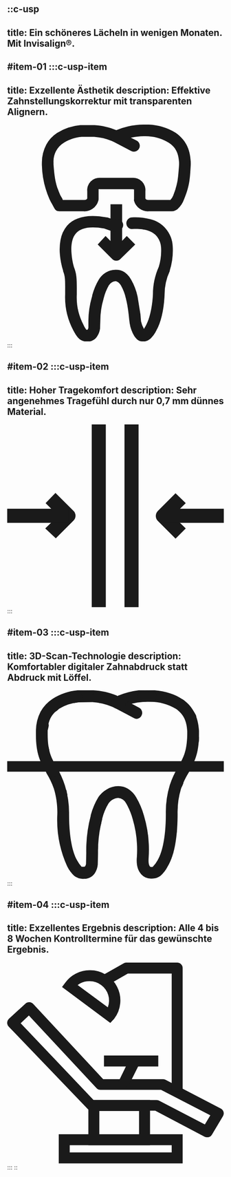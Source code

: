 ::c-usp
---
title: Ein schöneres Lächeln in wenigen Monaten. Mit Invisalign®.
---

#item-01
:::c-usp-item
---
title: Exzellente Ästhetik
description: Effektive Zahnstellungskorrektur mit transparenten Alignern.
---
<svg aria-hidden="true" role="img" xmlns="http://www.w3.org/2000/svg" viewBox="0 0 75 75" fill="currentColor">
  <path
    d="M47.347 0h.1A19.53 19.53 0 0 1 58.32 2.82c3.423 2.416 5.033 5.537 5.235 10.067v.302c.013.268.013.537 0 .805-.302 5.336-.403 7.047-2.316 11.88a8.053 8.053 0 0 1-2.214 3.322A3.322 3.322 0 0 1 57.01 30h-8.054a5.034 5.034 0 0 1-5.033-3.624c-.03-.2-.03-.404 0-.604v-2.92a.903.903 0 0 1 0-.2.707.707 0 0 0 0-.202 1.207 1.207 0 0 0-.504-.1H32.145a1.206 1.206 0 0 0-.503 0 .705.705 0 0 0 0 .301.903.903 0 0 1 0 .201v3.02a2.01 2.01 0 0 1-.1.504A5.033 5.033 0 0 1 26.507 30H18.05a2.013 2.013 0 0 1-1.812-1.208l-.705-1.309a17.134 17.134 0 0 1-.905-1.711 31.006 31.006 0 0 1-2.618-11.678 7.36 7.36 0 0 1 0-.805v-.302a13.19 13.19 0 0 1 1.51-6.04 11.578 11.578 0 0 1 3.725-4.027A18.02 18.02 0 0 1 25.3.2h4.933c2.56.154 5.078.733 7.45 1.712h.2A24.463 24.463 0 0 1 47.246 0h.1Zm0 4.027c-1.523.017-3.041.186-4.53.503l2.013 1.007a2.03 2.03 0 1 1-2.014 3.523l-5.839-3.02-.805-.402a19.329 19.329 0 0 0-6.04-1.41h-4.329c-2.177.18-4.28.87-6.141 2.014a7.55 7.55 0 0 0-3.624 6.845v.705c.403 5.638 1.007 7.45 2.315 10.57.215.415.45.818.705 1.209l.201.503h7.45c.206.003.41-.031.604-.1a.805.805 0 0 0 .403-.403v-2.517a4.228 4.228 0 0 1 4.53-4.631H43.32a4.229 4.229 0 0 1 4.53 4.63v2.518c.08.178.224.321.403.402.193.07.398.104.604.1h7.65a4.73 4.73 0 0 0 1.007-1.61c1.611-4.228 1.611-5.436 2.014-10.57v-.806c-.201-3.221-1.208-5.335-3.624-6.845a15.806 15.806 0 0 0-8.457-2.215h-.1Zm-9.564 43.087a2.014 2.014 0 0 1-1.41-.604l-5.033-5.033 2.718-2.92 3.725 3.725 3.624-3.725 2.92 2.92-5.135 5.033c-.371.38-.878.597-1.41.604Z"
  />
  <path
    d="M39.796 45.1H35.77V27.585h4.027V45.1Z"
  />
  <path
    d="M46.642 75c-.906 0-1.812-.604-2.618-1.812a11.88 11.88 0 0 1-1.61-4.43 45.348 45.348 0 0 1-.302-2.617c-.202-1.812-.504-4.027-1.007-5.94a16.41 16.41 0 0 0-1.711-4.53c-.605-1.007-1.209-1.41-1.913-1.51a3.12 3.12 0 0 0-2.316 1.51 17.82 17.82 0 0 0-1.812 4.631 26.175 26.175 0 0 0-1.107 7.55l-.1 2.718c-.1.899-.41 1.761-.907 2.517a3.925 3.925 0 0 1-3.322 2.014c-2.618 0-3.624-1.31-5.034-3.927a24.464 24.464 0 0 1-2.818-12.483v-.503c0-4.128.1-5.537-.705-7.45v-.201A26.169 26.169 0 0 1 18.253 45a18.222 18.222 0 0 1 .2-5.034 10.57 10.57 0 0 1 2.316-5.033c2.719-3.02 7.35-4.027 13.692-2.819a1.99 1.99 0 0 1 .201 0l2.416.806h.201a2.013 2.013 0 1 1 1.007 3.825l-.805.201a2.013 2.013 0 0 1-1.108 0l-2.818-1.006c-4.732-.806-8.054-.302-9.765 1.711-1.611 1.812-1.712 4.832-1.51 7.047.112 1.534.382 3.052.805 4.53 1.107 2.718 1.006 4.732 1.006 9.06v.504a20.436 20.436 0 0 0 2.316 10.47c.264.61.602 1.184 1.007 1.711.134.012.268.012.402 0a1.71 1.71 0 0 0 .302-.704v-2.517a29.9 29.9 0 0 1 1.31-8.457v-.201a21.34 21.34 0 0 1 2.314-5.537 7.653 7.653 0 0 1 2.316-2.315 6.443 6.443 0 0 1 3.523-1.007 5.536 5.536 0 0 1 3.02.805 7.45 7.45 0 0 1 2.316 2.618 20.54 20.54 0 0 1 2.215 5.738l1.007 6.242.2 2.416a8.457 8.457 0 0 0 1.008 2.617c.3-.451.568-.922.805-1.41 1.208-2.214 2.114-6.341 2.315-10.57 0-3.26.687-6.485 2.014-9.463.669-2.182.941-4.466.805-6.745a6.845 6.845 0 0 0-1.309-3.624c-1.912-2.517-5.738-2.92-8.657-2.718a2.014 2.014 0 1 1-.101-4.027c2.1-.12 4.204.085 6.242.604a10.067 10.067 0 0 1 7.852 9.362 23.156 23.156 0 0 1-1.007 8.356 1.99 1.99 0 0 1 0 .202 19.43 19.43 0 0 0-1.812 8.255c-.201 4.932-1.208 9.463-2.819 12.281a9.768 9.768 0 0 1-2.114 2.92 4.33 4.33 0 0 1-2.92 1.007V75Z"
  />
</svg>
:::

#item-02
:::c-usp-item
---
title: Hoher Tragekomfort
description: Sehr angenehmes Tragefühl durch nur 0,7 mm dünnes Material.
---
<svg aria-hidden="true" role="img" xmlns="http://www.w3.org/2000/svg" viewBox="0 0 89 75" fill="currentColor">
  <path
    d="M61.07 37.5a2.88 2.88 0 0 1 .868-2.02l7.236-7.21 4.197 4.038-5.355 5.192 5.355 5.192-4.197 4.183-7.236-7.212a2.885 2.885 0 0 1-.868-2.163Z"
  />
  <path
    d="M63.964 40.385v-5.77H89v5.77H63.964ZM28.074 37.5a2.88 2.88 0 0 1-.868 2.02l-7.235 7.21-4.342-4.038 5.355-5.192-5.21-5.192 4.052-4.183 7.236 7.212a2.886 2.886 0 0 1 1.013 2.163Z"
  />
  <path
    d="M25.18 34.615v5.77H0v-5.77h25.18ZM40.52 75h-5.788V0h5.788v75Zm13.459 0H48.19V0h5.789v75Z"
  />
</svg>
:::

#item-03
:::c-usp-item
---
title: 3D-Scan-Technologie
description: Komfortabler digitaler Zahnabdruck statt Abdruck mit Löffel.
---
<svg aria-hidden="true" role="img" xmlns="http://www.w3.org/2000/svg" viewBox="0 0 86 75" fill="currentColor">
  <path
    d="M55.952-.104h.103c5.285 0 10.155 1.354 13.47 3.646h.104c4.144 2.916 6.217 6.979 6.528 12.5v1.354c0 7.812-1.865 11.041-3.834 14.791l-.311.521a31.43 31.43 0 0 0-3.005 6.354 31.929 31.929 0 0 0-1.347 10c0 6.459-.621 15.313-3.937 20.834a12.49 12.49 0 0 1-2.901 3.75 5.78 5.78 0 0 1-3.834 1.041 5.158 5.158 0 0 1-3.73-1.666c-1.45-1.563-2.073-3.854-1.762-6.98a42.714 42.714 0 0 0-1.657-14.895 26.222 26.222 0 0 0-2.59-6.25 3.849 3.849 0 0 0-1.267-1.508 3.821 3.821 0 0 0-1.842-.68c-.78.036-1.54.252-2.223.632-.683.38-1.27.912-1.715 1.556a22.983 22.983 0 0 0-2.486 6.041v.209a49.31 49.31 0 0 0-1.658 13.437l-.104 4.584a7.108 7.108 0 0 1-1.14 3.333 5.087 5.087 0 0 1-1.881 1.71c-.761.401-1.611.601-2.47.582a5.78 5.78 0 0 1-3.834-1.146 13.12 13.12 0 0 1-2.798-3.75 44.79 44.79 0 0 1-3.937-20.834c.084-3.384-.37-6.76-1.347-10a31.327 31.327 0 0 0-3.005-6.25v-.104l-.31-.625c-2.073-3.645-3.834-6.875-3.834-14.583v-1.458a16.738 16.738 0 0 1 1.865-7.604 14.552 14.552 0 0 1 4.662-5A22.508 22.508 0 0 1 27.975 0c.07-.003.14-.003.208 0h6.01c3.201.173 6.352.877 9.325 2.083l.207.209.207-.104a30.53 30.53 0 0 1 12.02-2.396v.104Zm0 4.687a26.093 26.093 0 0 0-10.154 1.98l-1.037.52a2.269 2.269 0 0 1-1.968 0l-1.036-.52a24.552 24.552 0 0 0-7.875-1.876l-5.492.105a17.86 17.86 0 0 0-7.874 2.604c-3.005 2.083-4.352 4.792-4.456 8.854v1.146c0 6.562 1.347 9.062 3.212 12.5l.311.52a35.509 35.509 0 0 1 3.316 7.292 36.535 36.535 0 0 1 1.658 11.459c0 4.687.414 13.541 3.212 18.333A11.769 11.769 0 0 0 29.53 70h1.036l.311-.104c.218-.31.36-.666.415-1.042l.103-4.375c-.1-4.954.493-9.899 1.762-14.687v-.209a27.157 27.157 0 0 1 3.108-7.291 10.07 10.07 0 0 1 3.316-3.021 8.875 8.875 0 0 1 4.455-1.25 7.533 7.533 0 0 1 3.938 1.041 9.666 9.666 0 0 1 3.212 3.334 30.504 30.504 0 0 1 3.108 7.291 47.005 47.005 0 0 1 1.865 16.771c-.207 2.396.31 3.542.933 3.646.621 0 .725 0 .828-.208a11.247 11.247 0 0 0 1.762-2.396c1.243-2.083 3.316-7.292 3.316-18.438a36.534 36.534 0 0 1 1.554-11.458 35.605 35.605 0 0 1 3.316-7.187l.31-.521c1.865-3.438 3.212-5.834 3.316-12.5V16.25c-.207-4.167-1.554-6.77-4.455-8.854a20.121 20.121 0 0 0-10.984-2.813h-.103Z"
  />
  <path
    d="M51.393 11.354a2.269 2.269 0 0 1-1.036-.312l-7.668-4.063a2.393 2.393 0 0 1-1.137-1.355 2.408 2.408 0 0 1 .101-1.77c.287-.54.77-.95 1.348-1.143a2.372 2.372 0 0 1 1.76.102l7.771 4.166c.407.271.72.661.9 1.118a2.409 2.409 0 0 1-.632 2.667c-.364.326-.82.532-1.304.59h-.103Z"
  />
  <path
    d="M56.159.313h1.14c.55 0 1.077.219 1.465.61a2.09 2.09 0 0 1 0 2.946c-.389.39-.916.61-1.465.61h-1.14a1.856 1.856 0 0 0-1.243 0l-1.036.104a2.065 2.065 0 0 1-1.496-.536 2.086 2.086 0 0 1-.68-1.443 2.096 2.096 0 0 1 .533-1.503 2.076 2.076 0 0 1 1.435-.684h1.036c.472.151.98.151 1.451 0V.313ZM35.851.625a2.06 2.06 0 0 1 .31 0l1.037.208c.55.083 1.044.382 1.374.832a2.115 2.115 0 0 1-.44 2.946A2.087 2.087 0 0 1 36.576 5l-1.036-.208c-.55-.042-1.06-.301-1.42-.721a2.097 2.097 0 0 1 .22-2.946 2.071 2.071 0 0 1 1.51-.5Zm-8.29 0a2.075 2.075 0 0 1 1.526.463 2.101 2.101 0 0 1 .293 2.946 2.08 2.08 0 0 1-1.404.758L26.94 5a2.095 2.095 0 0 1-1.572-.352 2.124 2.124 0 0 1-.513-2.946c.321-.46.81-.772 1.36-.869L27.25.625a2.06 2.06 0 0 1 .414 0h-.104Zm37.716 1.25c.288.01.57.082.829.208.31 0 .725.209 1.036.417.495.249.87.685 1.046 1.212a2.106 2.106 0 0 1-.113 1.6 2.088 2.088 0 0 1-1.206 1.052 2.075 2.075 0 0 1-1.592-.114c-.273-.112-.55-.216-.829-.313a2.074 2.074 0 0 1-1.136-.91 2.092 2.092 0 0 1 .48-2.695c.391-.315.881-.477 1.382-.457h.103Zm-19.583.417c.472-.007.931.148 1.303.44a2.093 2.093 0 0 1 .598 2.538 2.078 2.078 0 0 1-.968.98l-.519.208-.414.209a2.078 2.078 0 0 1-1.598.024 2.093 2.093 0 0 1-1.148-1.118 2.11 2.11 0 0 1-.025-1.607 2.094 2.094 0 0 1 1.113-1.154l.415-.104.621-.312c.234-.078.48-.113.726-.104h-.104ZM18.961 3.958c.435 0 .86.138 1.212.394.353.255.617.616.754 1.03a2.095 2.095 0 0 1-.722 2.326l-.622.521a2.09 2.09 0 0 1-1.509.537 2.082 2.082 0 0 1-1.444-.693 2.104 2.104 0 0 1-.333-2.312c.119-.249.284-.472.488-.657l1.037-.729c.33-.25.727-.395 1.14-.417Zm53.57 3.75a2.064 2.064 0 0 1 1.76 1.042l.622 1.042c.234.51.256 1.094.062 1.622-.195.527-.59.955-1.098 1.19a2.1 2.1 0 0 1-1.613.062 2.114 2.114 0 0 1-1.184-1.104 8.342 8.342 0 0 0-.415-.729 2.092 2.092 0 0 1 .804-2.873 2.063 2.063 0 0 1 1.061-.252Zm-58.129 4.063a2.063 2.063 0 0 1 1.588.716 2.087 2.087 0 0 1 .485 1.68l-.208.937a2.108 2.108 0 0 1-.79 1.397 2.084 2.084 0 0 1-2.314.168 2.09 2.09 0 0 1-.982-1.269 2.111 2.111 0 0 1-.058-.817l.207-1.041c.075-.497.326-.95.707-1.275.38-.326.866-.502 1.365-.496Zm59.682 4.896c.55 0 1.077.22 1.466.61.388.39.607.92.607 1.473v1.146a2.09 2.09 0 0 1-.68 1.442 2.069 2.069 0 0 1-2.931-.147 2.092 2.092 0 0 1-.534-1.503v-1.042a2.088 2.088 0 0 1 .642-1.406 2.066 2.066 0 0 1 1.43-.573Zm-59.682 4.27c.5-.005.985.17 1.366.496.38.326.632.779.707 1.275l.207.938a2.145 2.145 0 0 1-.277 1.61c-.302.479-.78.818-1.33.942a2.115 2.115 0 0 1-1.601-.279 2.135 2.135 0 0 1-.937-1.336l-.103-1.145a2.096 2.096 0 0 1 .438-1.751 2.074 2.074 0 0 1 1.634-.75h-.104Zm57.714 5.105a2.064 2.064 0 0 1 1.709.956 2.091 2.091 0 0 1 .156 1.96c0 .313-.311.625-.415 1.042a2.088 2.088 0 0 1-1.205 1.051 2.075 2.075 0 0 1-1.592-.113 2.093 2.093 0 0 1-1.046-1.213 2.106 2.106 0 0 1 .113-1.6l.415-.938a2.064 2.064 0 0 1 1.865-1.146Zm-54.19 3.75a2.065 2.065 0 0 1 1.76 1.041l.519 1.042a2.094 2.094 0 0 1-.981 2.394 2.063 2.063 0 0 1-2.542-.415l-.518-.937a2.093 2.093 0 0 1 .737-2.834c.31-.185.663-.285 1.024-.291Zm49.942 4.583a2.064 2.064 0 0 1 1.722.884 2.091 2.091 0 0 1 .246 1.928l-.414.938c-.243.436-.633.77-1.1.94a2.062 2.062 0 0 1-2.53-.962 2.093 2.093 0 0 1-.204-1.436c0-.313.207-.73.414-1.042a2.065 2.065 0 0 1 1.865-1.25Zm-46.316 4.063c.47-.016.932.131 1.309.415.376.284.646.689.763 1.147 0 .417 0 .73.207 1.042a2.145 2.145 0 0 1-.277 1.61 2.114 2.114 0 0 1-2.93.663 2.135 2.135 0 0 1-.937-1.336c0-.312 0-.625-.207-1.041a2.096 2.096 0 0 1 .438-1.751 2.074 2.074 0 0 1 1.634-.75Zm24.038.104a2.06 2.06 0 0 1 .518 0c.47.161.92.37 1.347.625a2.069 2.069 0 0 1 1.216 1.163 2.094 2.094 0 0 1-.56 2.374 2.07 2.07 0 0 1-1.605.492 2.065 2.065 0 0 1-.812-.28 3.1 3.1 0 0 0-.622-.312 2.074 2.074 0 0 1-1.113-.866 2.092 2.092 0 0 1 .337-2.64 2.067 2.067 0 0 1 1.294-.556Zm-7.15 3.125a2.063 2.063 0 0 1 1.849 1.081 2.092 2.092 0 0 1-.087 2.148l-.518.833a2.079 2.079 0 0 1-2.85.781 2.11 2.11 0 0 1-.777-2.865l.622-1.04a2.077 2.077 0 0 1 1.762-.938Zm27.252 1.666h.103a2.067 2.067 0 0 1 1.408.755 2.085 2.085 0 0 1 .457 1.537v.938a2.09 2.09 0 0 1-.68 1.442 2.068 2.068 0 0 1-2.93-.147 2.093 2.093 0 0 1-.534-1.504v-1.041c0-.553.218-1.083.607-1.474.388-.39.915-.61 1.465-.61l.104.104Zm-14.506 2.188c.444-.028.885.088 1.258.332.374.244.659.602.814 1.022l.31 1.042a2.101 2.101 0 0 1-.592 2.246 2.078 2.078 0 0 1-2.292.309 2.082 2.082 0 0 1-1.053-1.201c-.1-.314-.203-.627-.31-.938a2.094 2.094 0 0 1 .246-1.928 2.076 2.076 0 0 1 1.722-.884h-.104ZM22.38 47.604c.55 0 1.076.22 1.465.61.389.391.607.921.607 1.474v1.041c0 .553-.218 1.083-.607 1.473a2.067 2.067 0 0 1-2.93 0 2.09 2.09 0 0 1-.608-1.473v-1.041c0-.553.219-1.083.607-1.474.389-.39.916-.61 1.466-.61Zm12.848 2.813a2.062 2.062 0 0 1 1.634.749 2.088 2.088 0 0 1 .438 1.75l-.31 1.042a2.09 2.09 0 0 1-.838 1.463 2.067 2.067 0 0 1-3.281-1.437 2.095 2.095 0 0 1 .077-.859l.208-1.042c.097-.477.357-.906.736-1.21a2.064 2.064 0 0 1 1.336-.456Zm30.048 2.291h.207a2.07 2.07 0 0 1 1.37.718c.347.407.525.934.495 1.47v1.041a2.098 2.098 0 0 1-.717 1.428 2.074 2.074 0 0 1-2.291.281 2.08 2.08 0 0 1-1.038-1.212 2.1 2.1 0 0 1-.098-.809v-1.042c.051-.515.292-.993.675-1.34a2.066 2.066 0 0 1 1.397-.535ZM53.57 54.583c.5-.005.984.17 1.365.496.381.326.632.778.707 1.275l.207 1.042a2.116 2.116 0 0 1-.387 1.565 2.087 2.087 0 0 1-2.93.442 2.108 2.108 0 0 1-.827-1.382l-.104-1.042a2.093 2.093 0 0 1 .485-1.68 2.073 2.073 0 0 1 1.587-.716h-.103ZM23.002 56.98c.5-.005.985.17 1.366.496.38.325.632.778.707 1.275l.103 1.042a2.118 2.118 0 0 1-.387 1.564 2.098 2.098 0 0 1-1.374.831 2.085 2.085 0 0 1-2.107-.997 2.114 2.114 0 0 1-.276-.773v-1.042a2.094 2.094 0 0 1 .45-1.64 2.073 2.073 0 0 1 1.518-.756Zm10.984 2.709c.55 0 1.076.219 1.465.61.389.39.607.92.607 1.473v1.041c0 .553-.218 1.083-.607 1.474a2.067 2.067 0 0 1-2.93 0 2.09 2.09 0 0 1-.608-1.474v-1.041c0-.553.219-1.083.607-1.473.389-.391.916-.61 1.465-.61Zm29.84 2.187a2.062 2.062 0 0 1 1.74.81 2.09 2.09 0 0 1 .333 1.898l-.415 1.042a2.087 2.087 0 0 1-.988 1.352 2.063 2.063 0 0 1-2.401-.239 2.083 2.083 0 0 1-.705-1.52 2.092 2.092 0 0 1 .157-.843l.31-.938c.118-.458.388-.862.764-1.146.377-.284.838-.431 1.31-.416h-.104Zm-9.843 2.083h.207c.532.053 1.022.31 1.37.718.347.407.525.934.495 1.47v1.041a2.088 2.088 0 0 1-.642 1.407 2.067 2.067 0 0 1-1.43.573h-.103a2.063 2.063 0 0 1-1.504-.647 2.083 2.083 0 0 1-.569-1.54c.059-.35.128-.697.207-1.043 0-.552.219-1.082.607-1.473.389-.39.916-.61 1.466-.61l-.104.104Zm-28.494 1.98a2.064 2.064 0 0 1 1.865 1.041l.415.834a2.09 2.09 0 0 1-.626 2.942A2.063 2.063 0 0 1 24.246 70l-.518-1.042a2.093 2.093 0 0 1 .781-2.724c.297-.18.634-.282.98-.296Zm7.668 3.02a2.065 2.065 0 0 1 1.77 1.056 2.091 2.091 0 0 1-.009 2.07c-.272.503-.622.96-1.036 1.353a2.089 2.089 0 0 1-1.509.537 2.082 2.082 0 0 1-1.444-.693 2.103 2.103 0 0 1-.534-1.517 2.113 2.113 0 0 1 .69-1.451 1.35 1.35 0 0 0 .31-.313 2.078 2.078 0 0 1 1.762-1.042ZM59.37 70c.418.04.814.206 1.135.477a2.084 2.084 0 0 1 .63 2.276c-.137.399-.391.746-.729.997a4.963 4.963 0 0 1-1.554.73 2.065 2.065 0 0 1-1.565-.264 2.095 2.095 0 0 1-.66-2.873 2.074 2.074 0 0 1 1.292-.926.826.826 0 0 0 .311-.105c.312-.194.67-.302 1.036-.312h.104Z"
  />
  <path
    d="M44.969 7.604a2.063 2.063 0 0 1-1.037-.208l-.828-.521a2.074 2.074 0 0 1-1.051-1.21 2.095 2.095 0 0 1 .118-1.603c.263-.481.704-.839 1.228-.995a2.062 2.062 0 0 1 1.57.162l1.036.521a2.094 2.094 0 0 1 .19 3.409c-.35.277-.78.433-1.226.445ZM86 32.292H0v-4.167h86v4.167Z"
  />
</svg>
:::

#item-04
:::c-usp-item
---
title: Exzellentes Ergebnis 
description: Alle 4 bis 8 Wochen Kontrolltermine für das gewünschte Ergebnis.
---
<svg aria-hidden="true" role="img" xmlns="http://www.w3.org/2000/svg" viewBox="0 0 81 75" fill="currentColor">
  <path
    d="M74.848 65.266a2.052 2.052 0 0 1-1.025-.205l-18.456-9.733H31.682a2.054 2.054 0 0 1-1.538-.615L.615 23.975a2.049 2.049 0 0 1 0-2.97l6.152-5.636a2.05 2.05 0 0 1 2.974.102l26.145 28.074h22.25c.353-.021.706.05 1.025.205l20.711 10.758a2.051 2.051 0 0 1 .82 2.87l-4.1 6.864a2.05 2.05 0 0 1-1.846 1.024h.102Zm-42.55-13.934H55.88c.363.01.717.116 1.025.307l17.02 8.812 2.05-3.381L57.52 47.54H34.963a2.052 2.052 0 0 1-1.538-.615L8.1 19.775l-3.076 2.869 27.273 28.688Z"
  />
  <path
    d="m45.114 46.516-3.589-1.844 4.307-8.811 3.69 1.844-4.408 8.811Z"
  />
  <path
    d="M56.495 38.832H36.194v-4.098h20.3v4.098Z"
  />
  <path
    d="M65.62 48.156H61.52V4.098H45.114l-7.69 4.406-2.05-3.586 8.1-4.61A2.052 2.052 0 0 1 44.498 0h19.07a2.051 2.051 0 0 1 2.051 2.05v46.106Z"
  />
  <path
    d="M30.76 2.869a11.284 11.284 0 0 1 10.339 6.158 11.264 11.264 0 0 1-1.112 11.977l-1.435 1.537L20.506 9.119l1.23-1.64a11.277 11.277 0 0 1 9.023-4.61ZM37.63 16.7a7.168 7.168 0 0 0-2.462-8.3 7.18 7.18 0 0 0-4.409-1.434 7.387 7.387 0 0 0-3.28.717 7.175 7.175 0 0 0-1.128.718L37.629 16.7Zm-7.28 34.631h23.069v16.906h-23.07V51.332Zm18.968 4.098H34.45v8.71h14.867v-8.71Z"
  />
  <path
    d="M19.276 64.14H65.62V75H19.276V64.14Zm42.243 4.098H23.377v2.664H61.52v-2.664Z"
  />
</svg>
:::
::
